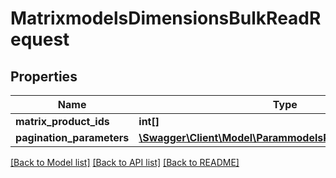 # MatrixmodelsDimensionsBulkReadRequest

## Properties
Name | Type | Description | Notes
------------ | ------------- | ------------- | -------------
**matrix_product_ids** | **int[]** |  | [optional] 
**pagination_parameters** | [**\Swagger\Client\Model\ParammodelsPaginationParameters**](ParammodelsPaginationParameters.md) |  | [optional] 

[[Back to Model list]](../README.md#documentation-for-models) [[Back to API list]](../README.md#documentation-for-api-endpoints) [[Back to README]](../README.md)



